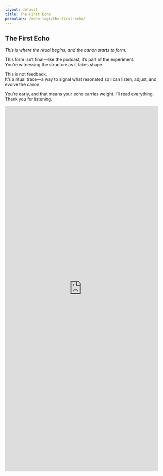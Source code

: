 ```yaml
---
layout: default
title: The First Echo
permalink: /echo-logs/the-first-echo/
---
```


## The First Echo  
*This is where the ritual begins, and the canon starts to form.*

This form isn’t final—like the podcast, it’s part of the experiment.  
You’re witnessing the structure as it takes shape.

This is not feedback.  
It’s a ritual trace—a way to signal what resonated so I can listen, adjust, and evolve the canon.

You’re early, and that means your echo carries weight. I’ll read everything.  
Thank you for listening.

<iframe src="https://docs.google.com/forms/d/e/1WvxxLCsvsaWhLTlD105obVrW2f_wZprDK137zX17pdA/viewform?embedded=true" width="100%" height="1200" frameborder="0" marginheight="0" marginwidth="0">Loading…</iframe>

